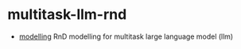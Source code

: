 # multitask-llm-rnd

- [modelling](./modelling/) RnD modelling for multitask large language model (llm)